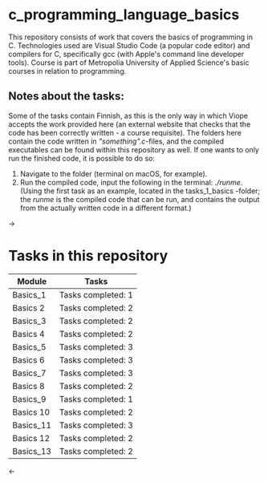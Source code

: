 # c_programming_language_basics
This repository consists of work that covers the basics of programming in C. Technologies used are Visual Studio Code (a popular code editor) and compilers for C, specifically gcc (with Apple's command line developer tools). Course is part of Metropolia University of Applied Science's basic courses in relation to programming.

## Notes about the tasks:
Some of the tasks contain Finnish, as this is the only way in which Viope accepts the work provided here (an external website that checks that the code has been correctly written - a course requisite). The folders here contain the code written in *"something".c*-files, and the compiled executables can be found within this repository as well. If one wants to only run the finished code, it is possible to do so:

1. Navigate to the folder (terminal on macOS, for example).
2. Run the compiled code, input the following in the terminal: *./runme*. (Using the first task as an example, located in the tasks_1_basics -folder; the *runme* is the compiled code that can be run, and contains the output from the actually written code in a different format.)

->
# Tasks in this repository

Module | Tasks
------------ | -------------
Basics_1 | Tasks completed: 1
Basics 2 | Tasks completed: 2
Basics_3 | Tasks completed: 2
Basics 4 | Tasks completed: 2
Basics_5 | Tasks completed: 3
Basics 6 | Tasks completed: 3
Basics_7 | Tasks completed: 3
Basics 8 | Tasks completed: 2
Basics_9 | Tasks completed: 1
Basics 10 | Tasks completed: 2
Basics_11 | Tasks completed: 3
Basics 12 | Tasks completed: 2
Basics_13 | Tasks completed: 2
<-
